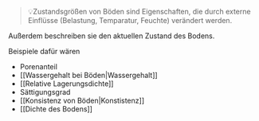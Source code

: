 >💡Zustandsgrößen von Böden sind Eigenschaften, die durch externe Einflüsse (Belastung, Temparatur, Feuchte) verändert werden.

Außerdem beschreiben sie den aktuellen Zustand des Bodens.

Beispiele dafür wären

- Porenanteil
- [[Wassergehalt bei Böden|Wassergehalt]]
- [[Relative Lagerungsdichte]]
- Sättigungsgrad
- [[Konsistenz von Böden|Konstistenz]]
- [[Dichte des Bodens]]
